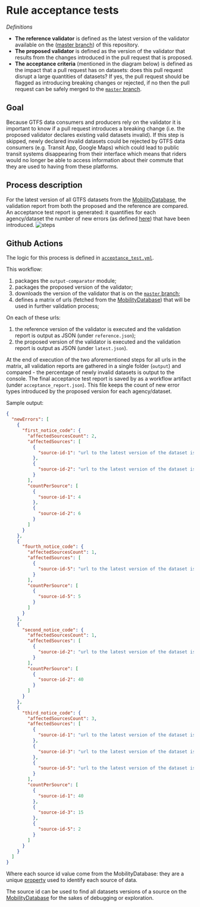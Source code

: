 # Rule acceptance tests 

_Definitions_
- **The reference validator** is defined as the latest version of the validator available on the ([master branch](https://github.com/MobilityData/gtfs-validator/tree/master)) of this repository.
- **The proposed validator** is defined as the version of the validator that results from the changes introduced in the pull request that is proposed.
- **The acceptance criteria** (mentioned in the diagram below) is defined as the impact that a pull request has on datasets: does this pull request disrupt a large quantities of datasets? If yes, the pull request should be flagged as introducing breaking changes or rejected, if no then the pull request can be safely merged to the [`master` branch](https://github.com/MobilityData/gtfs-validator/tree/master).

## Goal

Because GTFS data consumers and producers rely on the validator it is important to know if a pull request introduces a breaking change (i.e. the proposed validator declares existing valid datasets invalid).
If this step is skipped, newly declared invalid datasets could be rejected by GTFS data consumers (e.g. Transit App, Google Maps) which could lead to public transit systems disappearing from their interface which means that riders would no longer be able to access information about their commute that they are used to having from these platforms.   
   
## Process description

For the latest version of all GTFS datasets from the [MobilityDatabase](http://mobilitydatabase.org/wiki/Main_Page), the validation report from both the proposed and the reference are compared. An acceptance test report is generated: it quantifies for each agency/dataset the number of new errors (as defined [here](https://github.com/MobilityData/gtfs-validator/blob/master/RULES.md#definitions)) that have been introduced.
![steps](https://user-images.githubusercontent.com/35747326/139877746-fd047437-38b3-44fa-aeb8-37d925c289e8.png)

## Github Actions

The logic for this process is defined in [`acceptance_test.yml`](../.github/workflows/acceptance_test.yml).

This workflow:
1. packages the `output-comparator` module;
1. packages the proposed version of the validator;
1. downloads the version of the validator that is on the [`master` branch](https://github.com/MobilityData/gtfs-validator/tree/master);
1. defines a matrix of urls (fetched from the [MobilityDatabase](http://mobilitydatabase.org/wiki/Main_Page)) that will be used in further validation process; 

On each of these urls:
1. the reference version of the validator is executed and the validation report is output as JSON (under `reference.json`);
1. the proposed version of the validator is executed and the validation report is output as JSON (under `latest.json`).

At the end of execution of the two aforementioned steps for all urls in the matrix, all validation reports are gathered in a single folder (`output`) and compared - the percentage of newly invalid datasets is output to the console.
The final acceptance test report is saved by as a workflow artifact (under `acceptance_report.json`). This file keeps the count of new error types introduced by the proposed version for each agency/dataset.

Sample output:
```json
{
  "newErrors": [
    {
      "first_notice_code": {
        "affectedSourcesCount": 2,
        "affectedSources": [
          {
            "source-id-1": "url to the latest version of the dataset issued by source-id-1"
          },
          {
            "source-id-2": "url to the latest version of the dataset issued by source-id-2"
          }
        ],
        "countPerSource": [
          {
            "source-id-1": 4
          },
          {
            "source-id-2": 6
          }
        ]
      }
    },
    {
      "fourth_notice_code": {
        "affectedSourcesCount": 1,
        "affectedSources": [
          {
            "source-id-5": "url to the latest version of the dataset issued by source-id-5"
          }
        ],
        "countPerSource": [
          {
            "source-id-5": 5
          }
        ]
      }
    },
    {
      "second_notice_code": {
        "affectedSourcesCount": 1,
        "affectedSources": [
          {
            "source-id-2": "url to the latest version of the dataset issued by source-id-2"
          }
        ],
        "countPerSource": [
          {
            "source-id-2": 40
          }
        ]
      }
    },
    {
      "third_notice_code": {
        "affectedSourcesCount": 3,
        "affectedSources": [
          {
            "source-id-1": "url to the latest version of the dataset issued by source-id-1"
          },
          {
            "source-id-3": "url to the latest version of the dataset issued by source-id-3"
          },
          {
            "source-id-5": "url to the latest version of the dataset issued by source-id-5"
          }
        ],
        "countPerSource": [
          {
            "source-id-1": 40
          },
          {
            "source-id-3": 15
          },
          {
            "source-id-5": 2
          }
        ]
      }
    }
  ]
}
```

Where each source id value come from the MobilityDatabase: they are a unique [property](http://mobilitydatabase.org/wiki/Property:P33) used to identify each source of data.

The source id can be used to find all datasets versions of a source on the [MobilityDatabase](http://mobilitydatabase.org/wiki/Main_Page) for the sakes of debugging or exploration.
